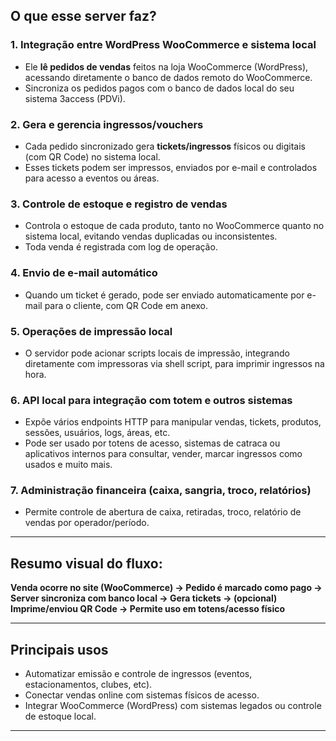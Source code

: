 
## **O que esse server faz?**

### **1. Integração entre WordPress WooCommerce e sistema local**

* Ele **lê pedidos de vendas** feitos na loja WooCommerce (WordPress), acessando diretamente o banco de dados remoto do WooCommerce.
* Sincroniza os pedidos pagos com o banco de dados local do seu sistema 3access (PDVi).

### **2. Gera e gerencia ingressos/vouchers**

* Cada pedido sincronizado gera **tickets/ingressos** físicos ou digitais (com QR Code) no sistema local.
* Esses tickets podem ser impressos, enviados por e-mail e controlados para acesso a eventos ou áreas.

### **3. Controle de estoque e registro de vendas**

* Controla o estoque de cada produto, tanto no WooCommerce quanto no sistema local, evitando vendas duplicadas ou inconsistentes.
* Toda venda é registrada com log de operação.

### **4. Envio de e-mail automático**

* Quando um ticket é gerado, pode ser enviado automaticamente por e-mail para o cliente, com QR Code em anexo.

### **5. Operações de impressão local**

* O servidor pode acionar scripts locais de impressão, integrando diretamente com impressoras via shell script, para imprimir ingressos na hora.

### **6. API local para integração com totem e outros sistemas**

* Expõe vários endpoints HTTP para manipular vendas, tickets, produtos, sessões, usuários, logs, áreas, etc.
* Pode ser usado por totens de acesso, sistemas de catraca ou aplicativos internos para consultar, vender, marcar ingressos como usados e muito mais.

### **7. Administração financeira (caixa, sangria, troco, relatórios)**

* Permite controle de abertura de caixa, retiradas, troco, relatório de vendas por operador/período.

---

## **Resumo visual do fluxo:**

**Venda ocorre no site (WooCommerce) → Pedido é marcado como pago → Server sincroniza com banco local → Gera tickets → (opcional) Imprime/enviou QR Code → Permite uso em totens/acesso físico**

---

## **Principais usos**

* Automatizar emissão e controle de ingressos (eventos, estacionamentos, clubes, etc).
* Conectar vendas online com sistemas físicos de acesso.
* Integrar WooCommerce (WordPress) com sistemas legados ou controle de estoque local.

---
